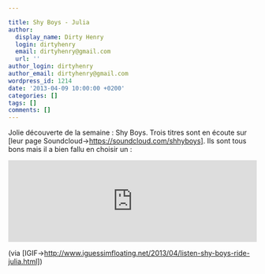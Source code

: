 ```yaml
---

title: Shy Boys - Julia
author:
  display_name: Dirty Henry
  login: dirtyhenry
  email: dirtyhenry@gmail.com
  url: ''
author_login: dirtyhenry
author_email: dirtyhenry@gmail.com
wordpress_id: 1214
date: '2013-04-09 10:00:00 +0200'
categories: []
tags: []
comments: []
---
```

Jolie découverte de la semaine : Shy Boys. Trois titres sont en écoute sur [leur page Soundcloud->https://soundcloud.com/shhyboys]. Ils sont tous bons mais il a bien fallu en choisir un :

<iframe width="100%" height="166" scrolling="no" frameborder="no" src="https://w.soundcloud.com/player/?url=http%3A%2F%2Fapi.soundcloud.com%2Ftracks%2F85627874"></iframe>

(via [IGIF->http://www.iguessimfloating.net/2013/04/listen-shy-boys-ride-julia.html])
